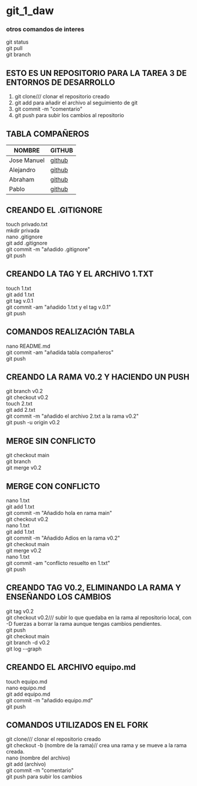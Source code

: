 # git_1_daw

### otros comandos de interes

git status<br>
git pull<br>
git branch

## ESTO ES UN REPOSITORIO PARA LA TAREA 3 DE ENTORNOS DE DESARROLLO

1) git clone/// clonar el repositorio creado
2) git add para añadir el archivo al seguimiento de git
3) git commit -m "comentario"
4) git push para subir los cambios al repositorio

## TABLA COMPAÑEROS

| NOMBRE | GITHUB |
|--------|--------|
|Jose Manuel|[github](https://github.com/jbenalb)|
|Alejandro|[github](https://github.com/asecval543)|
|Abraham|[github](https://github.com/arodmor789)|
|Pablo|[github](https://github.com/pamadob)|

## CREANDO EL .GITIGNORE

touch privado.txt<br>
mkdir privada<br>
nano .gitignore<br>
git add .gitignore<br>
git commit -m "añadido .gitignore"<br>
git push

## CREANDO LA TAG Y EL ARCHIVO 1.TXT

 touch 1.txt<br>
 git add 1.txt<br>
 git tag v.0.1<br>
 git commit -am "añadido 1.txt y el tag v.0.1"<br>
 git push 

## COMANDOS REALIZACIÓN TABLA

nano README.md<br>
git commit -am "añadida tabla compañeros"<br>
git push

## CREANDO LA RAMA V0.2 Y HACIENDO UN PUSH

  git branch v0.2<br>
  git checkout v0.2<br>
  touch 2.txt<br>
  git add 2.txt<br>
  git commit -m "añadido el archivo 2.txt a la rama v0.2"<br>
  git push -u origin v0.2

## MERGE SIN CONFLICTO

 git checkout main<br>
 git branch<br>
 git merge v0.2

## MERGE CON CONFLICTO

 nano 1.txt<br>
  git add 1.txt<br>
  git commit -m "Añadido hola en rama main"<br>
  git checkout v0.2<br>
  nano 1.txt<br>
  git add 1.txt<br>
  git commit -m "Añadido Adios en la rama v0.2"<br>
  git checkout main<br>
  git merge v0.2<br>
  nano 1.txt<br>
  git commit -am "conflicto resuelto en 1.txt"<br>
  git push

## CREANDO TAG V0.2, ELIMINANDO LA RAMA Y ENSEÑANDO LOS CAMBIOS

   git tag v0.2<br>
   git checkout v0.2/// subir lo que quedaba en la rama al repositorio local, con -D fuerzas a borrar la rama aunque tengas cambios pendientes.<br>
   git push<br>
   git checkout main<br>
   git branch -d v0.2<br>
   git log --graph

## CREANDO EL ARCHIVO equipo.md

  touch equipo.md<br>
  nano equipo.md<br>
  git add equipo.md<br>
  git commit -m "añadido equipo.md"<br>
  git push

## COMANDOS UTILIZADOS EN EL FORK

git clone/// clonar el repositorio creado<br>
git checkout -b (nombre de la rama)// crea una rama y se mueve a la rama creada.<br>
nano (nombre del archivo)<br>
git add (archivo)<br>
git commit -m "comentario"<br>
git push para subir los cambios







